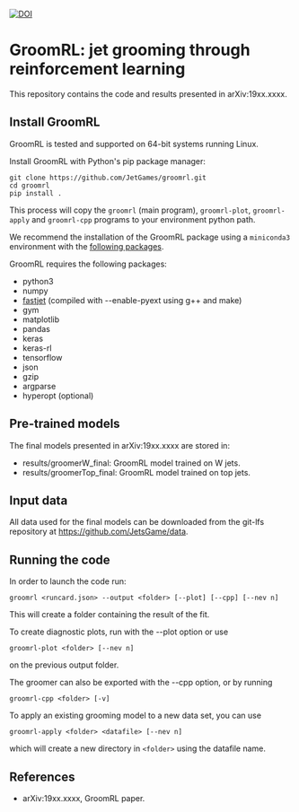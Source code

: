[![DOI](https://zenodo.org/badge/159022917.svg)](https://zenodo.org/badge/latestdoi/159022917)

GroomRL: jet grooming through reinforcement learning
====================================================

This repository contains the code and results presented in arXiv:19xx.xxxx.

## Install GroomRL

GroomRL is tested and supported on 64-bit systems running Linux.

Install GroomRL with Python's pip package manager:
```
git clone https://github.com/JetGames/groomrl.git
cd groomrl
pip install .
```

This process will copy the `groomrl` (main program), `groomrl-plot`, `groomrl-apply` and `groomrl-cpp` programs to your environment python path.

We recommend the installation of the GroomRL package using a `miniconda3` environment with the [following packages](https://github.com/JetsGame/groomrl/blob/readme/scripts/environment.yml).

GroomRL requires the following packages:
- python3
- numpy
- [fastjet](http://fastjet.fr/) (compiled with --enable-pyext using g++ and make)
- gym
- matplotlib
- pandas
- keras
- keras-rl
- tensorflow
- json
- gzip
- argparse
- hyperopt (optional)

## Pre-trained models

The final models presented in arXiv:19xx.xxxx are stored in:
- results/groomerW_final: GroomRL model trained on W jets.
- results/groomerTop_final: GroomRL model trained on top jets.

## Input data

All data used for the final models can be downloaded from the git-lfs repository at https://github.com/JetsGame/data.

## Running the code

In order to launch the code run:
```
groomrl <runcard.json> --output <folder> [--plot] [--cpp] [--nev n]
```

This will create a folder containing the result of the fit.

To create diagnostic plots, run with the --plot option or use
```
groomrl-plot <folder> [--nev n]
```
on the previous output folder.

The groomer can also be exported with the --cpp option, or by running
```
groomrl-cpp <folder> [-v]
```

To apply an existing grooming model to a new data set, you can use
```
groomrl-apply <folder> <datafile> [--nev n]
```
which will create a new directory in `<folder>` using the datafile name.

## References

* arXiv:19xx.xxxx, GroomRL paper.
